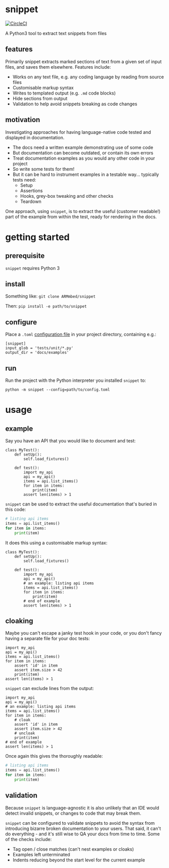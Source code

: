 # snippet
[![CircleCI](https://circleci.com/gh/ARMmbed/snippet.svg?style=svg&circle-token=f8151197e9160de7877eda3ae049d0925e9b7ff3)](https://circleci.com/gh/ARMmbed/snippet)

A Python3 tool to extract text snippets from files

## features
Primarily snippet extracts marked sections of text from a given
set of input files, and saves them elsewhere. Features include:

- Works on any text file, e.g.
any coding language by reading from source files
- Customisable markup syntax
- Writes to templated output (e.g. `.md` code blocks)
- Hide sections from output
- Validation to help avoid snippets breaking as code changes

## motivation
Investigating approaches for having language-native code
tested and displayed in documentation.
- The docs need a written example demonstrating use of some code
- But documentation can become outdated, or contain its own errors
- Treat documentation examples as you would any other code in your project
- So write some tests for them!
- But it can be hard to instrument examples in a testable way... typically tests need:
  - Setup
  - Assertions
  - Hooks, grey-box tweaking and other checks
  - Teardown

One approach, using `snippet`, is to extract the useful (customer readable!) part of the example from
within the test, ready for rendering in the docs.

# getting started
## prerequisite
`snippet` requires Python 3

## install
Something like:
`git clone ARMmbed/snippet`

Then:
`pip install -e path/to/snippet`

## configure
Place a `.toml` [configuration file](https://github.com/toml-lang/toml)
in your project directory, containing e.g.:

```
[snippet]
input_glob = 'tests/unit/*.py'
output_dir = 'docs/examples'
```

## run
Run the project with the Python interpreter you installed `snippet` to:

```
python -m snippet --config=path/to/config.toml
```

# usage
## example
Say you have an API that you would like to document and test:
```
class MyTest():
    def setUp():
        self.load_fixtures()

    def test():
        import my_api
        api = my_api()
        items = api.list_items()
        for item in items:
            print(item)
        assert len(items) > 1
```

`snippet` can be used to extract the useful documentation that's buried in this code:
```python
# listing api items
items = api.list_items()
for item in items:
    print(item)
```

It does this using a customisable markup syntax:
```
class MyTest():
    def setUp():
        self.load_fixtures()

    def test():
        import my_api
        api = my_api()
        # an example: listing api items
        items = api.list_items()
        for item in items:
            print(item)
        # end of example
        assert len(items) > 1
```

## cloaking
Maybe you can't escape a janky test hook in your code, or you don't fancy
 having a separate file for your doc tests:
```
import my_api
api = my_api()
items = api.list_items()
for item in items:
    assert 'id' in item
    assert item.size > 42
    print(item)
assert len(items) > 1
```
`snippet` can exclude lines from the output:
```
import my_api
api = my_api()
# an example: listing api items
items = api.list_items()
for item in items:
    # cloak
    assert 'id' in item
    assert item.size > 42
    # uncloak
    print(item)
# end of example
assert len(items) > 1
```
Once again this gives the thoroughly readable:
```python
# listing api items
items = api.list_items()
for item in items:
    print(item)
```

## validation
Because `snippet` is language-agnostic it is also unlikely that an
IDE would detect invalid snippets, or changes to code that may break them.

`snippet` can be configured to validate snippets to avoid the syntax from
introducing bizarre broken documentation to your users. That said, it can't
do everything - and it's still wise to QA your docs from time to time.
Some of the checks include:
- Tag open / close matches (can't nest examples or cloaks)
- Examples left unterminated
- Indents reducing beyond the start level for the current example
